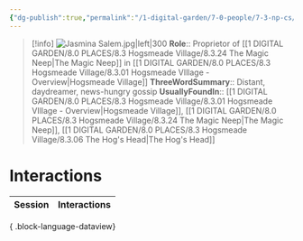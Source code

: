 ```yaml
---
{"dg-publish":true,"permalink":"/1-digital-garden/7-0-people/7-3-np-cs/jasmina-salem/","tags":["#person","#hogsmeade","#hogsmeade-resident","#shopkeeper"]}
---
```


>[!info] 
>![Jasmina Salem.jpg|left|300](/img/user/1%20DIGITAL%20GARDEN/7.0%20PEOPLE/7.3%20NPCs/Headshots/Jasmina%20Salem.jpg)
>**Role**:: Proprietor of [[1 DIGITAL GARDEN/8.0 PLACES/8.3 Hogsmeade Village/8.3.24 The Magic Neep\|The Magic Neep]] in [[1 DIGITAL GARDEN/8.0 PLACES/8.3 Hogsmeade Village/8.3.01 Hogsmeade VIllage - Overview\|Hogsmeade Village]]
>**ThreeWordSummary**:: Distant, daydreamer, news-hungry gossip
>**UsuallyFoundIn**:: [[1 DIGITAL GARDEN/8.0 PLACES/8.3 Hogsmeade Village/8.3.01 Hogsmeade VIllage - Overview\|Hogsmeade Village]], [[1 DIGITAL GARDEN/8.0 PLACES/8.3 Hogsmeade Village/8.3.24 The Magic Neep\|The Magic Neep]], [[1 DIGITAL GARDEN/8.0 PLACES/8.3 Hogsmeade Village/8.3.06 The Hog's Head\|The Hog's Head]]

# Interactions

| Session | Interactions |
| ------- | ------------ |

{ .block-language-dataview}
